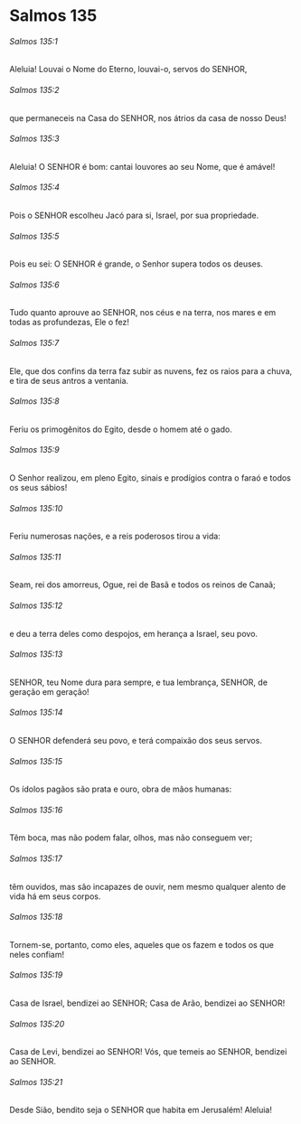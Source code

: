 # Salmos 135

###### Salmos 135:1

Aleluia! Louvai o Nome do Eterno, louvai-o, servos do SENHOR,

###### Salmos 135:2

que permaneceis na Casa do SENHOR, nos átrios da casa de nosso Deus!

###### Salmos 135:3

Aleluia! O SENHOR é bom: cantai louvores ao seu Nome, que é amável!

###### Salmos 135:4

Pois o SENHOR escolheu Jacó para si, Israel, por sua propriedade.

###### Salmos 135:5

Pois eu sei: O SENHOR é grande, o Senhor supera todos os deuses.

###### Salmos 135:6

Tudo quanto aprouve ao SENHOR, nos céus e na terra, nos mares e em todas as profundezas, Ele o fez!

###### Salmos 135:7

Ele, que dos confins da terra faz subir as nuvens, fez os raios para a chuva, e tira de seus antros a ventania.

###### Salmos 135:8

Feriu os primogênitos do Egito, desde o homem até o gado.

###### Salmos 135:9

O Senhor realizou, em pleno Egito, sinais e prodígios contra o faraó e todos os seus sábios!

###### Salmos 135:10

Feriu numerosas nações, e a reis poderosos tirou a vida:

###### Salmos 135:11

Seam, rei dos amorreus, Ogue, rei de Basã e todos os reinos de Canaã;

###### Salmos 135:12

e deu a terra deles como despojos, em herança a Israel, seu povo.

###### Salmos 135:13

SENHOR, teu Nome dura para sempre, e tua lembrança, SENHOR, de geração em geração!

###### Salmos 135:14

O SENHOR defenderá seu povo, e terá compaixão dos seus servos.

###### Salmos 135:15

Os ídolos pagãos são prata e ouro, obra de mãos humanas:

###### Salmos 135:16

Têm boca, mas não podem falar, olhos, mas não conseguem ver;

###### Salmos 135:17

têm ouvidos, mas são incapazes de ouvir, nem mesmo qualquer alento de vida há em seus corpos.

###### Salmos 135:18

Tornem-se, portanto, como eles, aqueles que os fazem e todos os que neles confiam!

###### Salmos 135:19

Casa de Israel, bendizei ao SENHOR; Casa de Arão, bendizei ao SENHOR!

###### Salmos 135:20

Casa de Levi, bendizei ao SENHOR! Vós, que temeis ao SENHOR, bendizei ao SENHOR.

###### Salmos 135:21

Desde Sião, bendito seja o SENHOR que habita em Jerusalém! Aleluia!

